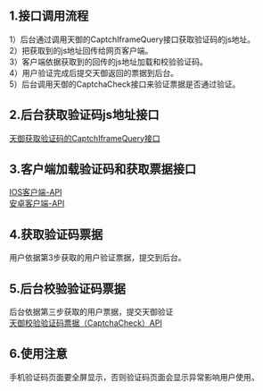 ## 1.接口调用流程 ##
1）后台通过调用天御的CaptchIframeQuery接口获取验证码的js地址。 <br> 2）把获取到的js地址回传给网页客户端。<br> 3）客户端依据获取到的回传的js地址加载和校验验证码。<br> 4）用户验证完成后提交天御返回的票据到后台。<br> 5）后台调用天御的CaptchaCheck接口来验证票据是否通过验证。

## 2.后台获取验证码js地址接口 ##
[天御获取验证码的CaptchIframeQuery接口](/doc/product/295/6620)

## 3.客户端加载验证码和获取票据接口 ##
[IOS客户端-API](/doc/product/295/6617)
<br> [安卓客户端-API](/doc/product/295/6615)

## 4.获取验证码票据
用户依据第3步获取的用户验证票据，提交到后台。

## 5.后台校验验证码票据
后台依据第三步获取的用户票据，提交天御验证
<br> [天御校验验证码票据（CaptchaCheck）API](/doc/product/295/6619)

## 6.使用注意
手机验证码页面要全屏显示，否则验证码页面会显示异常影响用户使用。